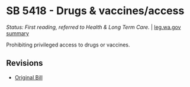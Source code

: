 # SB 5418 - Drugs & vaccines/access
*Status: First reading, referred to Health & Long Term Care.* | [leg.wa.gov summary](https://app.leg.wa.gov/billsummary?BillNumber=5418&Year=2021)

Prohibiting privileged access to drugs or vaccines.

## Revisions
* [Original Bill](1/)